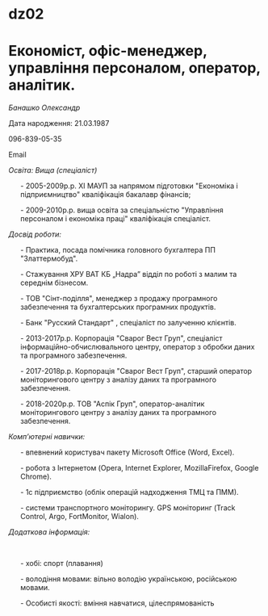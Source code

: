# dz02
<h1>Економіст, офіс-менеджер, управління персоналом, оператор, аналітик.</h1>

*Банашко Олександр* 
<p>Дата народження: 21.03.1987</p>
<p>096-839-05-35 <a href="tel:+380968390535"></a></p>
<p>Email<a href="nasim610890@gmail.com."></a>

*Освіта: Вища (спеціаліст)*
<ul>- 2005-2009р.р. ХІ МАУП за напрямом підготовки "Економіка і підприємництво" кваліфікація бакалавр фінансів;</ul>
<ul>- 2009-2010р.р. вища освіта за спеціальністю "Управління персоналом і економіка праці" кваліфікація спеціаліст.
</ul>

*<p>Досвід роботи:</p>*
<ul>- Практика, посада помічника головного бухгалтера ПП "Златтермобуд".</ul>
<ul>- Стажування ХРУ ВАТ КБ „Надра” відділ по роботі з малим та середнім бізнесом.</ul>
<ul>-  ТОВ "Сінт-поділля", менеджер з продажу програмного забезпечення та бухгалтерських програмних продуктів.</ul>
<ul>- Банк "Русский Стандарт" , спеціаліст по залученню клієнтів.</ul>
<ul>- 2013-2017р.р. Корпорація "Сварог Вест Груп", спеціаліст інформаційно-обчислювального центру, оператор з обробки даних та програмного забезпечення.</ul>
<ul>- 2017-2018р.р. Корпорація "Сварог Вест Груп", старший оператор моніторингового центру з аналізу даних та програмного забезпечення.</ul>
<ul>- 2018-2020р.р. ТОВ "Аспік Груп", оператор-аналітик моніторингового центру з аналізу даних та програмного забезпечення.</ul>

*<p>Комп’ютерні навички:</p>*
<ul>- впевнений користувач пакету Microsoft Office (Word, Excel).</ul>
<ul>- робота з Інтернетом (Opera, Internet Explorer, MozillaFirefox, Google Chrome).</ul>
<ul>- 1с підприємство (облік операцій надходження ТМЦ та ПММ).</ul>
<ul>- системи транспортного моніторингу. GPS моніторинг (Track Control, Argo, FortMonitor, Wialon).</ul>

*<p>Додаткова інформація:</p>* <ul>- хобі: спорт (плавання)</ul>
<ul>- володіння мовами: вільно володію українською, російською мовами.</ul>
<ul>- Особисті якості: вміння навчатися, цілеспрямованість</ul>
